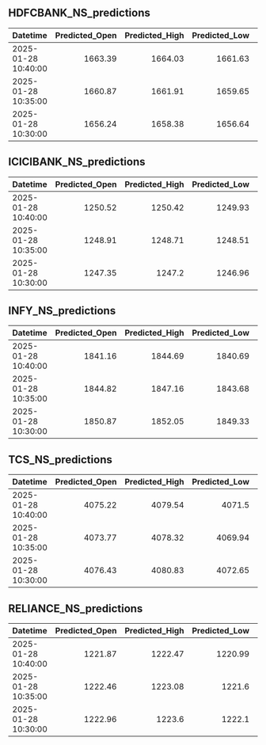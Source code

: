 ## HDFCBANK_NS_predictions
| Datetime            |   Predicted_Open |   Predicted_High |   Predicted_Low |   Predicted_Close |   Predicted_Volume |
|:--------------------|-----------------:|-----------------:|----------------:|------------------:|-------------------:|
| 2025-01-28 10:40:00 |          1663.39 |          1664.03 |         1661.63 |           1663.13 |             128482 |
| 2025-01-28 10:35:00 |          1660.87 |          1661.91 |         1659.65 |           1661.3  |             111376 |
| 2025-01-28 10:30:00 |          1656.24 |          1658.38 |         1656.64 |           1658.41 |              74702 |

## ICICIBANK_NS_predictions
| Datetime            |   Predicted_Open |   Predicted_High |   Predicted_Low |   Predicted_Close |   Predicted_Volume |
|:--------------------|-----------------:|-----------------:|----------------:|------------------:|-------------------:|
| 2025-01-28 10:40:00 |          1250.52 |          1250.42 |         1249.93 |           1251.84 |            79123.6 |
| 2025-01-28 10:35:00 |          1248.91 |          1248.71 |         1248.51 |           1250.41 |            71701.8 |
| 2025-01-28 10:30:00 |          1247.35 |          1247.2  |         1246.96 |           1249.04 |            70102.5 |

## INFY_NS_predictions
| Datetime            |   Predicted_Open |   Predicted_High |   Predicted_Low |   Predicted_Close |   Predicted_Volume |
|:--------------------|-----------------:|-----------------:|----------------:|------------------:|-------------------:|
| 2025-01-28 10:40:00 |          1841.16 |          1844.69 |         1840.69 |           1841.69 |            41363.9 |
| 2025-01-28 10:35:00 |          1844.82 |          1847.16 |         1843.68 |           1845.04 |            49230.3 |
| 2025-01-28 10:30:00 |          1850.87 |          1852.05 |         1849.33 |           1850.68 |            50160.7 |

## TCS_NS_predictions
| Datetime            |   Predicted_Open |   Predicted_High |   Predicted_Low |   Predicted_Close |   Predicted_Volume |
|:--------------------|-----------------:|-----------------:|----------------:|------------------:|-------------------:|
| 2025-01-28 10:40:00 |          4075.22 |          4079.54 |         4071.5  |           4075.51 |            27260.4 |
| 2025-01-28 10:35:00 |          4073.77 |          4078.32 |         4069.94 |           4073.62 |            28407.8 |
| 2025-01-28 10:30:00 |          4076.43 |          4080.83 |         4072.65 |           4076.18 |            28823.8 |

## RELIANCE_NS_predictions
| Datetime            |   Predicted_Open |   Predicted_High |   Predicted_Low |   Predicted_Close |   Predicted_Volume |
|:--------------------|-----------------:|-----------------:|----------------:|------------------:|-------------------:|
| 2025-01-28 10:40:00 |          1221.87 |          1222.47 |         1220.99 |           1222.12 |             100510 |
| 2025-01-28 10:35:00 |          1222.46 |          1223.08 |         1221.6  |           1222.68 |             103271 |
| 2025-01-28 10:30:00 |          1222.96 |          1223.6  |         1222.1  |           1223.09 |             109075 |

